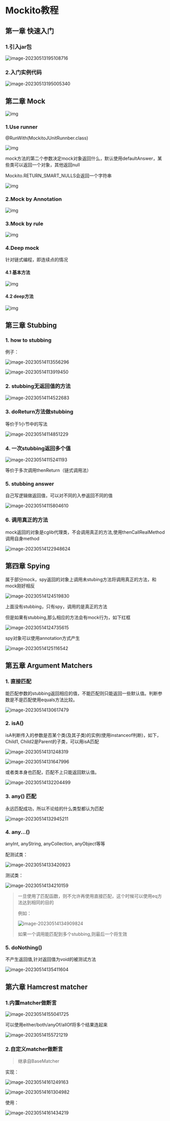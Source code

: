 # Mockito教程

## 第一章 快速入门

### 1.引入jar包

![image-20230513195108716](images/image-20230513195108716.png)

### 2.入门实例代码

![image-20230513195005340](images/image-20230513195005340.png)

## 第二章 Mock

![img](images/91431c4745d06991d7cf692b7def4add0e46bf2b.jpg@1152w_!web-note-16839771476031.webp)



### 1.Use runner

@RunWith(MockitoJUnitRunnber.class)



![img](images/b7ab26b0b6512fa8cbae0d0b8404cab0daf1bf7d.jpg@1152w_!web-note-16839771476033.webp)

mock方法的第二个参数决定mock对象返回什么，默认使用defaultAnswer，某些类可以返回一个对象，其他返回null

Mockito.RETURN_SMART_NULLS会返回一个字符串

![img](images/f87a628ddf025a635fd00c7fc743777e5500641f.jpg@1152w_!web-note-16839771476045.webp)



### 2.Mock by Annotation

![img](images/a1e39b7ee88e1305f7b59e9f7dddf8614def9f0c.jpg@1152w_!web-note-16839771476047.webp)



### 3.Mock by rule

![img](images/a1b2a628f1f2ef88b5e32a28981951191489cb71.jpg@1152w_!web-note-16839771476049.webp)



### 4.Deep mock

针对链式编程，即连续点的情况

#### 4.1 基本方法

![img](images/59920eae6e33ac1d5e04b5e2cb3facc323802530.jpg@1152w_!web-note-168397714760411.webp)

#### 4.2 deep方法

![img](images/c60eac34d8d279a5d7775403701f6082bea930fa.jpg@1152w_!web-note-168397714760413.webp)

## 第三章 Stubbing

### 1. how to stubbing

例子：

![image-20230514113556296](images/image-20230514113556296.png)

![image-20230514113919450](images/image-20230514113919450.png)

### 2. stubbing无返回值的方法

![image-20230514114522683](images/image-20230514114522683.png)

### 3. doReturn方法做stubbing

等价于1小节中的写法

![image-20230514114851229](images/image-20230514114851229.png)

### 4. 一次stubbing返回多个值

![image-20230514115241193](images/image-20230514115241193.png)

等价于多次调用thenReturn（链式调用法）

### 5.  stubbing answer

自己写逻辑做返回值，可以对不同的入参返回不同的值

![image-20230514115804610](images/image-20230514115804610.png)

### 6. 调用真正的方法

mock返回的对象是cglib代理类，不会调用真正的方法,使用thenCallRealMethod调用自身method

![image-20230514122948624](images/image-20230514122948624.png)

## 第四章 Spying

属于部分mock，spy返回的对象上调用未stubing方法将调用真正的方法，和mock刚好相反

![image-20230514124519830](images/image-20230514124519830.png)

上面没有stubbing，只有spy，调用的是真正的方法

但是如果有stubbing,那么相应的方法会有mock行为，如下红框

![image-20230514124735615](images/image-20230514124735615.png)

spy对象可以使用annotation方式产生

![image-20230514125116542](images/image-20230514125116542.png)

## 第五章 Argument Matchers

### 1. 直接匹配

能匹配参数的stubbing返回相应的值，不能匹配则只能返回一些默认值。判断参数是不是匹配使用equals方法比较。

![image-20230514130617479](images/image-20230514130617479.png)



### 2. isA()

isA判断传入的参数是否某个类(及其子类)的实例(使用instanceof判断)，如下，Child1, Child2是Parent的子类，可以用isA匹配



![image-20230514131248319](images/image-20230514131248319.png)

![image-20230514131647996](images/image-20230514131647996.png)

或者类本身也匹配，匹配不上只能返回默认值。

![image-20230514132204499](images/image-20230514132204499.png)

### 3. any() 匹配

永远匹配成功，所以不论给的什么类型都认为匹配

![image-20230514132945211](images/image-20230514132945211.png)

### 4. any...()

anyInt,  anyString, anyCollection, anyObject等等

配测试类：

![image-20230514133420923](images/image-20230514133420923.png)

测试类：

![image-20230514134210159](images/image-20230514134210159.png)

>一旦使用了匹配函数，则不允许再使用直接匹配，这个时候可以使用eq方法达到相同的目的
>
>例如：
>
>![image-20230514134909824](images/image-20230514134909824.png)
>
>如果一个调用能匹配到多个stubbing,则最后一个将生效

### 5. doNothing()

不产生返回值,针对返回值为void的被测试方法

![image-20230514135411604](images/image-20230514135411604.png)

## 第六章 Hamcrest matcher

### 1.内置matcher做断言

![image-20230514155041725](images/image-20230514155041725.png)

可以使用either/both/anyOf/allOf将多个结果连起来

![image-20230514155721219](images/image-20230514155721219.png)



### 2.自定义matcher做断言

> 继承自BaseMatcher

实现：

![image-20230514161249163](images/image-20230514161249163.png)

![image-20230514161304982](images/image-20230514161304982.png)



使用：

![image-20230514161434219](images/image-20230514161434219.png)